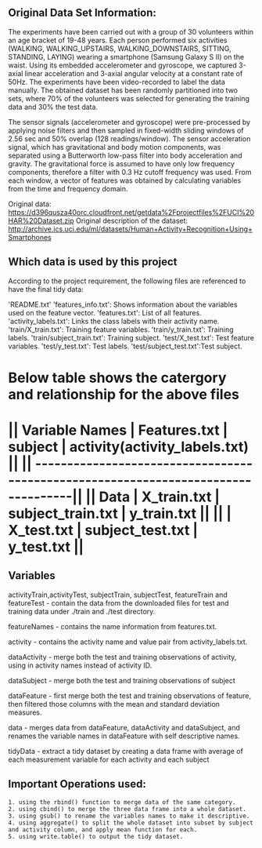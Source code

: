 ## Original Data Set Information:

The experiments have been carried out with a group of 30 volunteers within an age bracket of 19-48 years. Each person performed six activities (WALKING, WALKING_UPSTAIRS, WALKING_DOWNSTAIRS, SITTING, STANDING, LAYING) wearing a smartphone (Samsung Galaxy S II) on the waist. Using its embedded accelerometer and gyroscope, we captured 3-axial linear acceleration and 3-axial angular velocity at a constant rate of 50Hz. The experiments have been video-recorded to label the data manually. The obtained dataset has been randomly partitioned into two sets, where 70% of the volunteers was selected for generating the training data and 30% the test data.

The sensor signals (accelerometer and gyroscope) were pre-processed by applying noise filters and then sampled in fixed-width sliding windows of 2.56 sec and 50% overlap (128 readings/window). The sensor acceleration signal, which has gravitational and body motion components, was separated using a Butterworth low-pass filter into body acceleration and gravity. The gravitational force is assumed to have only low frequency components, therefore a filter with 0.3 Hz cutoff frequency was used. From each window, a vector of features was obtained by calculating variables from the time and frequency domain.

Original data: https://d396qusza40orc.cloudfront.net/getdata%2Fprojectfiles%2FUCI%20HAR%20Dataset.zip
Original description of the dataset: http://archive.ics.uci.edu/ml/datasets/Human+Activity+Recognition+Using+Smartphones

## Which data is used by this project   
According to the project requirement, the following files are referenced to have the final tidy data:

  'README.txt'
  'features_info.txt': Shows information about the variables used on the feature vector.
  'features.txt': List of all features.
  'activity_labels.txt': Links the class labels with their activity name.
  'train/X_train.txt': Training feature variables.
  'train/y_train.txt': Training labels.
  'train/subject_train.txt': Training subject.
  'test/X_test.txt': Test feature variables.
  'test/y_test.txt': Test labels.
  'test/subject_test.txt':Test subject.

Below table shows the catergory and relationship for the above files	
======================================================================================
|| Variable Names | Features.txt | subject           | activity(activity_labels.txt) ||
|| ----------------------------------------------------------------------------------||
|| Data           |  X_train.txt | subject_train.txt | y_train.txt                   ||
||                |  X_test.txt  | subject_test.txt  | y_test.txt                    ||
=======================================================================================

## Variables

  activityTrain,activityTest, subjectTrain, subjectTest, featureTrain and featureTest - contain the data from the downloaded files for test and training data under ./train and ./test directory.
	
  featureNames - contains the name information from features.txt.
  
  activity - contains the activity name and value pair from activity_labels.txt.
  
  dataActivity -  merge both the test and training observations of activity, using in activity names instead of activity ID.
  
  dataSubject - merge both the test and training observations of subject
  
  dataFeature - first merge both the test and training observations of feature, then filtered those columns with the mean and standard deviation measures.
  
  data - merges data from dataFeature, dataActivity and dataSubject, and renames the variable names in dataFeature with self descriptive names.
  
  tidyData - extract a tidy dataset by creating a data frame with average of each measurement variable for each activity and each subject

## Important Operations used:

    1. using the rbind() function to merge data of the same category.
    2. using cbind() to merge the three data frame into a whole dataset.
    3. using gsub() to rename the variables names to make it descriptive.
    4. using aggregate() to split the whole dataset into subset by subject and activity column, and apply mean function for each. 
    5. using write.table() to output the tidy dataset.	

